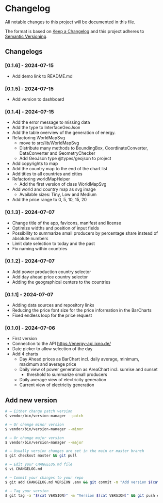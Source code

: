 # Changelog

All notable changes to this project will be documented in this file.

The format is based on [Keep a Changelog](http://keepachangelog.com/en/1.0.0/)
and this project adheres to [Semantic Versioning](http://semver.org/spec/v2.0.0.html).

## Changelogs

### [0.1.6] - 2024-07-15

* Add demo link to README.md

### [0.1.5] - 2024-07-15

* Add version to dashboard

### [0.1.4] - 2024-07-15

* Add the error message to missing data
* Add the type to InterfaceGeoJson
* Add the table overview of the generation of energy.
* Refactoring WorldMapSvg
  * move to src/lib/WorldMapSvg
  * Distribute many methods to BoundingBox, CoordinateConverter, DataConverter and GeometryChecker
  * Add GeoJson type @types/geojson to project
* Add copyrights to map
* Add the country map to the end of the chart list
* Add titles to all countries and cities
* Refactoring worldMapHelper
  * Add the first version of class WorldMapSvg
* Add world and country map as svg image
  * Available sizes: Tiny, Low and Medium
* Add the price range to 0, 5, 10, 15, 20

### [0.1.3] - 2024-07-07

* Change title of the app, favicons, manifest and license
* Optimize widths and position of input fields
* Possibility to summarize small producers by percentage share instead of absolute numbers
* Limit date selection to today and the past 
* Fix naming within countries

### [0.1.2] - 2024-07-07

* Add power production country selector
* Add day ahead price country selector
* Adding the geographical centers to the countries

### [0.1.1] - 2024-07-07

* Adding data sources and repository links
* Reducing the price font size for the price information in the BarCharts
* Fixed endless loop for the price request

### [0.1.0] - 2024-07-06

* First version
* Connection to the API https://energy-api.ixno.de/
* Date picker to allow selection of the day
* Add 4 charts
  * Day Ahead prices as BarChart incl. daily average, minimum, maximum and average price
  * Daily view of power generation as AreaChart incl. sunrise and sunset
    * threshold to summarize small producers
  * Daily average view of electricity generation
  * Current view of electricity generation

## Add new version

```bash
# → Either change patch version
$ vendor/bin/version-manager --patch

# → Or change minor version
$ vendor/bin/version-manager --minor

# → Or change major version
$ vendor/bin/version-manager --major

# → Usually version changes are set in the main or master branch
$ git checkout master && git pull

# → Edit your CHANGELOG.md file
$ vi CHANGELOG.md

# → Commit your changes to your repo
$ git add CHANGELOG.md VERSION .env && git commit -m "Add version $(cat VERSION)" && git push

# → Tag your version
$ git tag -a "$(cat VERSION)" -m "Version $(cat VERSION)" && git push origin "$(cat VERSION)"
```
